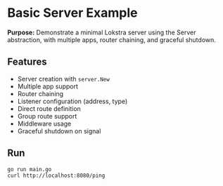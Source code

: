 # Basic Server Example

**Purpose:** Demonstrate a minimal Lokstra server using the Server abstraction, with multiple apps, router chaining, and graceful shutdown.

## Features
- Server creation with `server.New`
- Multiple app support
- Router chaining
- Listener configuration (address, type)
- Direct route definition
- Group route support
- Middleware usage
- Graceful shutdown on signal

## Run
```
go run main.go
curl http://localhost:8080/ping
```
